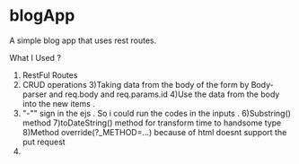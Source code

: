 # blogApp
A simple blog app that uses rest routes.


What I Used ?
1) RestFul Routes
2) CRUD operations
3)Taking data from the body of the form by Body-parser and req.body
and req.params.id 
4)Use the data from the body into the new items .
5)  "-"" sign in the ejs . So i could run the codes in the inputs .
6)Substring() method 
7)toDateString() method for transform time to handsome type
8)Method override(?_METHOD=...) because of html doesnt support the put request
9)


